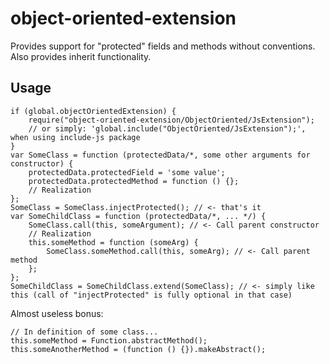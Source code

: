 object-oriented-extension
=========================

Provides support for "protected" fields and methods without conventions. Also provides inherit functionality.

Usage
-----

    if (global.objectOrientedExtension) {
        require("object-oriented-extension/ObjectOriented/JsExtension");
        // or simply: 'global.include("ObjectOriented/JsExtension");', when using include-js package
    }
    var SomeClass = function (protectedData/*, some other arguments for constructor) {
        protectedData.protectedField = 'some value';
        protectedData.protectedMethod = function () {};
        // Realization
    };
    SomeClass = SomeClass.injectProtected(); // <- that's it
    var SomeChildClass = function (protectedData/*, ... */) {
        SomeClass.call(this, someArgument); // <- Call parent constructor
        // Realization
        this.someMethod = function (someArg) {
            SomeClass.someMethod.call(this, someArg); // <- Call parent method
        };
    };
    SomeChildClass = SomeChildClass.extend(SomeClass); // <- simply like this (call of "injectProtected" is fully optional in that case)

Almost useless bonus:

    // In definition of some class...
    this.someMethod = Function.abstractMethod();
    this.someAnotherMethod = (function () {}).makeAbstract();